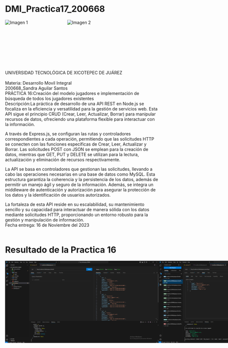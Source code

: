 # DMI_Practica17_200668
<div style="display: flex; justify-content: space-between;">
    <img align="left" src="logos/LOGO TIC.png?raw=true" alt="Imagen 1" width="200"; />
    <img align="right" src="logos/LOGO UTXJ 2019.png?raw=true" alt="Imagen 2" width="300" height="80" />
</div><br><br><br><br><br>
UNIVERSIDAD TECNOLÓGICA DE XICOTEPEC DE JUÁREZ <br><br>
Materia: Desarrollo Movil Integral <br>
200668_Sandra Aguilar Santos<br>
PRÁCTICA 16:Creación del modelo jugadores e implementación de búsqueda de todos los jugadores existentes<br>
Descripción:La práctica de desarrollo de una API REST en Node.js se focaliza en la eficiencia y versatilidad para la gestión de servicios web. Esta API sigue el principio CRUD (Crear, Leer, Actualizar, Borrar) para manipular recursos de datos, ofreciendo una plataforma flexible para interactuar con la información.

A través de Express.js, se configuran las rutas y controladores correspondientes a cada operación, permitiendo que las solicitudes HTTP se conecten con las funciones específicas de Crear, Leer, Actualizar y Borrar. Las solicitudes POST con JSON se emplean para la creación de datos, mientras que GET, PUT y DELETE se utilizan para la lectura, actualización y eliminación de recursos respectivamente.

La API se basa en controladores que gestionan las solicitudes, llevando a cabo las operaciones necesarias en una base de datos como MySQL. Esta estructura garantiza la coherencia y la persistencia de los datos, además de permitir un manejo ágil y seguro de la información. Además, se integra un middleware de autenticación y autorización para asegurar la protección de los datos y la identificación de usuarios autorizados.

La fortaleza de esta API reside en su escalabilidad, su mantenimiento sencillo y su capacidad para interactuar de manera sólida con los datos mediante solicitudes HTTP, proporcionando un entorno robusto para la gestión y manipulación de información. <br>
Fecha entrega: 16 de Noviembre del 2023 <br> <br>

# Resultado de la Practica 16

<div style="display: flex; justify-content:">
 <img align="left" src="img/1.png?raw=true" alt="Imagen 1" width="800";/>
 <img align="left" src="img/2.png?raw=true" alt="Imagen 1" width="800";/>
 <img align="left" src="img/3.png?raw=true" alt="Imagen 1" width="800";/>
 <img align="left" src="img/4.png?raw=true" alt="Imagen 1" width="800";/>
 <img align="left" src="img/5.png?raw=true" alt="Imagen 1" width="800";/>
 <img align="left" src="img/6.png?raw=true" alt="Imagen 1" width="800";/>



</div>
